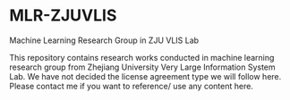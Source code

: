 # MLR-ZJUVLIS
Machine Learning Research Group in ZJU VLIS Lab

This repository contains research works conducted in machine learning research group from Zhejiang University Very Large Information System Lab. We have not decided the license agreement type we will follow here. Please contact me if you want to reference/ use any content here. 
